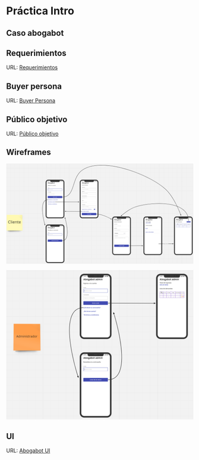 # Práctica Intro

## Caso abogabot

## Requerimientos

URL: [Requerimientos](https://docs.google.com/document/d/1tmvW7hjKOxMwTqPrh_aMjcwzOSOY7ldO/edit?usp=sharing&ouid=116676291786168504263&rtpof=true&sd=true)

## Buyer persona

URL: [Buyer Persona](https://drive.google.com/file/d/1wqwOuefno2_s7_UAoVa36yzEJKjrf-xi/view?usp=sharing)

## Público objetivo

URL: [Público objetivo](https://miro.com/app/board/uXjVOIWQbxY=/?invite_link_id=66782469702)

## Wireframes

![Wirefrime Cliente](./images/Wirefrime_Cliente.png)

![Wirefrime Administrador](./images/Wirefrime_Administrador.png)

## UI

URL: [Abogabot UI](https://www.figma.com/file/dbWd9LLxgtTsR1XmcACYYd/Abogabot-UI)
